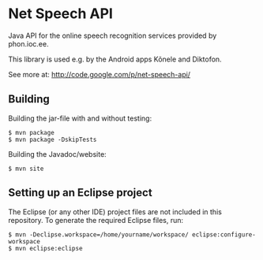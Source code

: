 Net Speech API
==============

Java API for the online speech recognition services provided by phon.ioc.ee.

This library is used e.g. by the Android apps Kõnele and Diktofon.

See more at: <http://code.google.com/p/net-speech-api/>

Building
--------

Building the jar-file with and without testing:

	$ mvn package
	$ mvn package -DskipTests

Building the Javadoc/website:

	$ mvn site


Setting up an Eclipse project
-----------------------------

The Eclipse (or any other IDE) project files are not included in
this repository. To generate the required Eclipse files, run:

	$ mvn -Declipse.workspace=/home/yourname/workspace/ eclipse:configure-workspace
	$ mvn eclipse:eclipse
